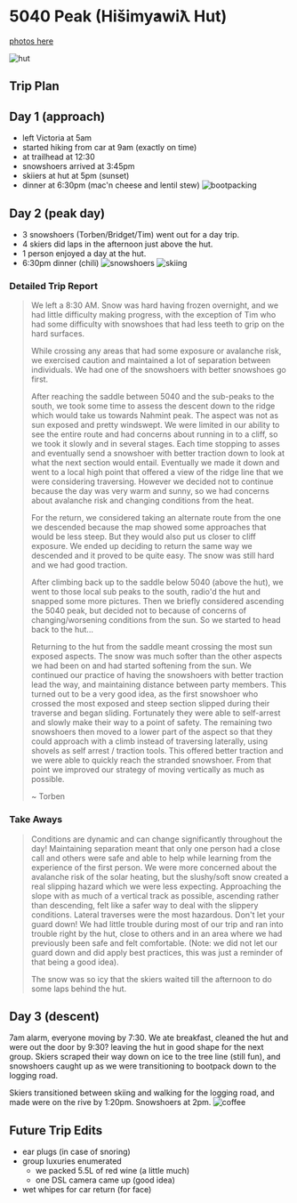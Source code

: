 # 5040 Peak (Hišimy̓awiƛ Hut)

[photos here](https://photos.app.goo.gl/TBafftjf7kaebusH9)

![hut](../photos/5040/hut.jpg)

## Trip Plan

## Day 1 (approach)
- left Victoria at 5am
- started hiking from car at 9am (exactly on time)
- at trailhead at 12:30
- snowshoers arrived at 3:45pm
- skiiers at hut at 5pm (sunset)
- dinner at 6:30pm (mac'n cheese and lentil stew)
![bootpacking](../photos/5040/bootpacking.jpg)

## Day 2 (peak day)
- 3 snowshoers (Torben/Bridget/Tim) went out for a day trip.
- 4 skiers did laps in the afternoon just above the hut.
- 1 person enjoyed a day at the hut.
- 6:30pm dinner (chili)
![snowshoers](../photos/5040/snowshoers.jpg)
![skiing](../photos/5040/skiing.jpg)

### Detailed Trip Report
> We left a 8:30 AM. Snow was hard having frozen overnight, and we had little difficulty
 making progress, with the exception of Tim who had some difficulty with snowshoes that
 had less teeth to grip on the hard surfaces. 
> 
> While crossing any areas that had some exposure or avalanche risk, we exercised caution
 and maintained a lot of separation between individuals. We had one of the snowshoers
 with better snowshoes go first.
>
> After reaching the saddle between 5040 and the sub-peaks to the south, we took some
 time to assess the descent down to the ridge which would take us towards Nahmint peak.
 The aspect was not as sun exposed and pretty windswept. We were limited in our ability
 to see the entire route and had concerns about running in to a cliff, so we took it
 slowly and in several stages. Each time stopping to asses and eventually send a
 snowshoer with better traction down to look at what the next section would entail.
 Eventually we made it down and went to a local high point that offered a view of the
 ridge line that we were considering traversing. However we decided not to continue
 because the day was very warm and sunny, so we had concerns about avalanche risk and
 changing conditions from the heat.
> 
> For the return, we considered taking an alternate route from the one we descended
 because the map showed some approaches that would be less steep. But they would also put
 us closer to cliff exposure. We ended up deciding to return the same way we descended
 and it proved to be quite easy. The snow was still hard and we had good traction.
> 
> After climbing back up to the saddle below 5040 (above the hut), we went to those local
 sub peaks to the south, radio'd the hut and snapped some more pictures. Then we
 briefly considered ascending the 5040 peak, but decided not to because of concerns of
 changing/worsening conditions from the sun. So we started to head back to the hut...
> 
> Returning to the hut from the saddle meant crossing the most sun exposed aspects. The 
 snow was much softer than the other aspects we had been on and had started softening
 from the sun. We continued our practice of having the snowshoers with better traction
 lead the way, and maintaining distance between party members. This turned out to be a
 very good idea, as the first snowshoer who crossed the most exposed and steep section
 slipped during their traverse and began sliding. Fortunately they were able to
 self-arrest and slowly make their way to a point of safety. The remaining two
 snowshoers then moved to a lower part of the aspect so that they could approach with a
 climb instead of traversing laterally, using shovels as self arrest / traction tools.
 This offered better traction and we were able to quickly reach the stranded snowshoer.
 From that point we improved our strategy of moving vertically as much as possible.
>
> ~ Torben

### Take Aways
> Conditions are dynamic and can change significantly throughout the day!
Maintaining separation meant that only one person had a close call and others were safe and able to help while learning from the experience of the first person.
We were more concerned about the avalanche risk of the solar heating, but the slushy/soft snow created a real slipping hazard which we were less expecting.
Approaching the slope with as much of a vertical track as possible, ascending rather than descending, felt like a safer way to deal with the slippery conditions. Lateral traverses were the most hazardous.
Don't let your guard down! We had little trouble during most of our trip and ran into trouble right by the hut, close to others and in an area where we had previously been safe and felt comfortable. (Note: we did not let our guard down and did apply best practices, this was just a reminder of that being a good idea).
>
> The snow was so icy that the skiers waited till the afternoon to do some laps behind the hut.

## Day 3 (descent)
7am alarm, everyone moving by 7:30. We ate breakfast, cleaned the hut and were out the door by 9:30? leaving the hut in good shape for the next group.
Skiers scraped their way down on ice to the tree line (still fun), and snowshoers caught up as we were transitioning to bootpack down to the logging road.

Skiers transitioned between skiing and walking for the logging road, and made were on the rive by 1:20pm. Snowshoers at 2pm.
![coffee](../photos/5040/coffee.jpg)

## Future Trip Edits
- ear plugs (in case of snoring)
- group luxuries enumerated
  - we packed 5.5L of red wine (a little much)
  - one DSL camera came up (good idea)
- wet whipes for car return (for face)